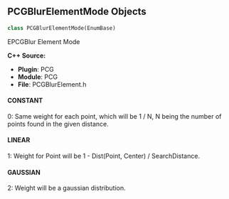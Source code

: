 ## PCGBlurElementMode Objects

```python
class PCGBlurElementMode(EnumBase)
```

EPCGBlur Element Mode

**C++ Source:**

- **Plugin**: PCG
- **Module**: PCG
- **File**: PCGBlurElement.h

<a id="unreal.PCGBlurElementMode.CONSTANT"></a>

#### CONSTANT

0: Same weight for each point, which will be 1 / N, N being the number of points found in the given distance.

<a id="unreal.PCGBlurElementMode.LINEAR"></a>

#### LINEAR

1: Weight for Point will be 1 - Dist(Point, Center) / SearchDistance.

<a id="unreal.PCGBlurElementMode.GAUSSIAN"></a>

#### GAUSSIAN

2: Weight will be a gaussian distribution.

<a id="unreal.PCGControlPointFuseMode"></a>